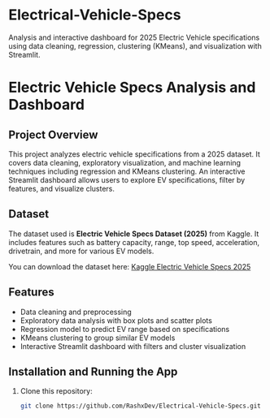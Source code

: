 # Electrical-Vehicle-Specs
Analysis and interactive dashboard for 2025 Electric Vehicle specifications using data cleaning, regression, clustering (KMeans), and visualization with Streamlit.

# Electric Vehicle Specs Analysis and Dashboard

## Project Overview
This project analyzes electric vehicle specifications from a 2025 dataset. It covers data cleaning, exploratory visualization, and machine learning techniques including regression and KMeans clustering. An interactive Streamlit dashboard allows users to explore EV specifications, filter by features, and visualize clusters.

## Dataset
The dataset used is **Electric Vehicle Specs Dataset (2025)** from Kaggle. It includes features such as battery capacity, range, top speed, acceleration, drivetrain, and more for various EV models.

You can download the dataset here: [Kaggle Electric Vehicle Specs 2025](https://www.kaggle.com/datasets/urvishahir/electric-vehicle-specifications-dataset-2025)

## Features
- Data cleaning and preprocessing  
- Exploratory data analysis with box plots and scatter plots  
- Regression model to predict EV range based on specifications  
- KMeans clustering to group similar EV models  
- Interactive Streamlit dashboard with filters and cluster visualization

## Installation and Running the App

1. Clone this repository:
   ```bash
   git clone https://github.com/RashxDev/Electrical-Vehicle-Specs.git
